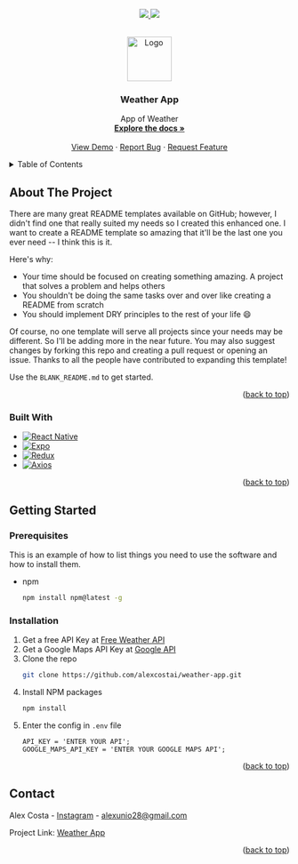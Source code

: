 <a name="readme-top"></a>

<!-- PROJECT SHIELDS -->
<p align="center">
  <a href="https://linkedin.com/in/alexcostai" alt="LinkedIn" target="_blank">
    <img src="https://img.shields.io/badge/linkedin-20232A?style=for-the-badge&logo=linkedin" />
  </a>
  <a href="mailto:alexunio28@gmail.com" alt="LinkedIn" target="_blank">
    <img src="https://img.shields.io/badge/email-20232A?style=for-the-badge&logo=gmail" />
  </a>
</p>

<!-- PROJECT LOGO -->
<br />
<div align="center">
  <a href="https://github.com/alexcostai/weather-app">
    <img src="assets/images/icon.png" alt="Logo" width="80" height="80">
  </a>
  <h3 align="center">Weather App</h3>
  <p align="center">
    App of Weather
    <br />
    <a href="https://github.com/alexcostai/weather-app"><strong>Explore the docs »</strong></a>
    <br />
    <br />
    <a href="https://github.com/alexcostai/weather-app">View Demo</a>
    ·
    <a href="https://github.com/alexcostai/weather-app/issues">Report Bug</a>
    ·
    <a href="https://github.com/alexcostai/weather-app/issues">Request Feature</a>
  </p>
</div>

<!-- TABLE OF CONTENTS -->
<details>
  <summary>Table of Contents</summary>
  <ol>
    <li>
      <a href="#about-the-project">About The Project</a>
      <ul>
        <li><a href="#built-with">Built With</a></li>
      </ul>
    </li>
    <li>
      <a href="#getting-started">Getting Started</a>
      <ul>
        <li><a href="#prerequisites">Prerequisites</a></li>
        <li><a href="#installation">Installation</a></li>
      </ul>
    </li>
    <li><a href="#usage">Usage</a></li
    <li><a href="#contact">Contact</a></li>
  </ol>
</details>

<!-- ABOUT THE PROJECT -->
## About The Project

There are many great README templates available on GitHub; however, I didn't find one that really suited my needs so I created this enhanced one. I want to create a README template so amazing that it'll be the last one you ever need -- I think this is it.

Here's why:
* Your time should be focused on creating something amazing. A project that solves a problem and helps others
* You shouldn't be doing the same tasks over and over like creating a README from scratch
* You should implement DRY principles to the rest of your life :smile:

Of course, no one template will serve all projects since your needs may be different. So I'll be adding more in the near future. You may also suggest changes by forking this repo and creating a pull request or opening an issue. Thanks to all the people have contributed to expanding this template!

Use the `BLANK_README.md` to get started.

<p align="right">(<a href="#readme-top">back to top</a>)</p>



### Built With

* [![React Native][reactnative.com]][reactnative-url]
* [![Expo][expo.com]][expo-url]
* [![Redux][redux.com]][redux-url]
* [![Axios][axios.com]][axios-url]

<p align="right">(<a href="#readme-top">back to top</a>)</p>



<!-- GETTING STARTED -->
## Getting Started

### Prerequisites

This is an example of how to list things you need to use the software and how to install them.
* npm
  ```sh
  npm install npm@latest -g
  ```

### Installation

1. Get a free API Key at [Free Weather API](https://www.weatherapi.com/)
2. Get a Google Maps API Key at [Google API](https://developers.google.com/maps/documentation/javascript/get-api-key?hl=es-419)
3. Clone the repo
   ```sh
   git clone https://github.com/alexcostai/weather-app.git
   ```
4. Install NPM packages
   ```sh
   npm install
   ```
5. Enter the config in `.env` file
   ```.env
   API_KEY = 'ENTER YOUR API';
   GOOGLE_MAPS_API_KEY = 'ENTER YOUR GOOGLE MAPS API';
   ```

<p align="right">(<a href="#readme-top">back to top</a>)</p>

<!-- CONTACT -->
## Contact

Alex Costa - [Instagram](https://www.instagram.com/alexcostai/) - alexunio28@gmail.com

Project Link: [Weather App](https://github.com/alexcostai/weather-app)

<p align="right">(<a href="#readme-top">back to top</a>)</p>

<!-- MARKDOWN LINKS & IMAGES -->
[reactnative.com]: https://img.shields.io/badge/React-20232A?style=for-the-badge&logo=react&logoColor=61DAFB
[reactnative-url]: https://reactnative.dev
[redux.com]: https://img.shields.io/badge/Redux-20232A?style=for-the-badge&logo=redux&logoColor=764abc
[redux-url]: https://redux.js.org
[axios.com]: https://img.shields.io/badge/axios-20232A?style=for-the-badge&logo=axios&logoColor=764abc
[axios-url]: https://axios-http.com/docs/intro
[expo.com]: https://img.shields.io/badge/expo-20232A?style=for-the-badge&logo=expo&logoColor=white
[expo-url]: https://expo.dev/
